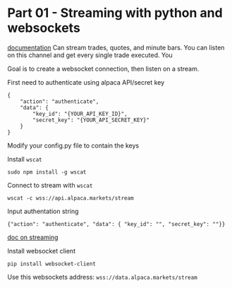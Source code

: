 # Part 01 - Streaming with python and websockets
[documentation](https://alpaca.markets/docs/api-documentation/api-v2/streaming/)
Can stream trades, quotes, and minute bars.  You can listen on this channel and get every single trade executed. You

Goal is to create a websocket connection, then listen on a stream.

First need to authenticate using alpaca API/secret key
```
{
    "action": "authenticate",
    "data": {
        "key_id": "{YOUR_API_KEY_ID}",
        "secret_key": "{YOUR_API_SECRET_KEY}"
    }
}
```

Modify your config.py file to contain the keys

Install `wscat`
```
sudo npm install -g wscat
```

Connect to stream with `wscat`
```
wscat -c wss://api.alpaca.markets/stream
```

Input authentation string

```
{"action": "authenticate", "data": { "key_id": "", "secret_key": ""}}
```
[doc on streaming](https://alpaca.markets/docs/api-documentation/api-v2/market-data/alpaca-data-api-v1/streaming/)

Install websocket client
```
pip install websocket-client
```

Use this websockets address: `wss://data.alpaca.markets/stream`